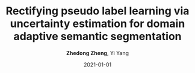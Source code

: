 ---
title: "Rectifying pseudo label learning via uncertainty estimation for domain adaptive semantic segmentation"
collection: publications
permalink: /publication/2021-01-01-Rectifying-pseudo-label-learning-via-uncertainty-estimation-for-domain-adaptive-semantic-segmentation
date: 2021-01-01
venue: 'International Journal of Computer Vision'
author: '<strong>Zhedong Zheng</strong>,  Yi Yang'
citation: ' Zhedong Zheng,  Yi Yang, &quot;Rectifying pseudo label learning via uncertainty estimation for domain adaptive semantic segmentation.&quot; International Journal of Computer Vision, 2021.'
---